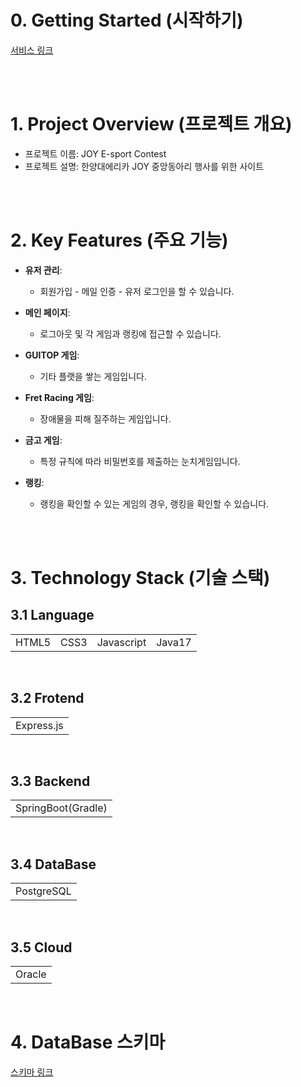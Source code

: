 # 0. Getting Started (시작하기)
[서비스 링크](http://joy.esport.p-e.kr/)

<br/>
<br/>

# 1. Project Overview (프로젝트 개요)
- 프로젝트 이름: JOY E-sport Contest
- 프로젝트 설명: 한양대에리카 JOY 중앙동아리 행사를 위한 사이트

<br/>
<br/>

# 2. Key Features (주요 기능)
- **유저 관리**:
  - 회원가입 - 메일 인증 - 유저 로그인을 할 수 있습니다.

- **메인 페이지**:
  - 로그아웃 및 각 게임과 랭킹에 접근할 수 있습니다.

- **GUITOP 게임**:
  - 기타 플랫을 쌓는 게임입니다.

- **Fret Racing 게임**:
  - 장애물을 피해 질주하는 게임입니다.

- **금고 게임**:
  - 특정 규칙에 따라 비밀번호를 제출하는 눈치게임입니다.

- **랭킹**:
  - 랭킹을 확인할 수 있는 게임의 경우, 랭킹을 확인할 수 있습니다.

<br/>
<br/>

# 3. Technology Stack (기술 스택)
## 3.1 Language
|  |  |  |  |
|-----------------|-----------------|-----------------|-----------------|
| HTML5 | CSS3 | Javascript | Java17
<br/>

## 3.2 Frotend
|  |
|-----------------|
| Express.js

<br/>

## 3.3 Backend
|  |
|-----------------|
| SpringBoot(Gradle)   

<br/>

## 3.4 DataBase
|  |
|-----------------|
| PostgreSQL 

<br/>

## 3.5 Cloud
|  |
|-----------------|
| Oracle    |

<br/>

# 4. DataBase 스키마
[스키마 링크](https://www.erdcloud.com/d/YhhGXvBss25XgBaHT/)